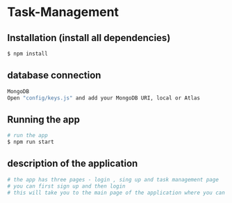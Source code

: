 # Task-Management

## Installation (install all dependencies)

```bash
$ npm install
```
## database connection
```bash
MongoDB
Open "config/keys.js" and add your MongoDB URI, local or Atlas

```

## Running the app

```bash
# run the app
$ npm run start

```




## description of the application

```bash
# the app has three pages - login , sing up and task management page
# you can first sign up and then login 
# this will take you to the main page of the application where you can manage your task 
```
